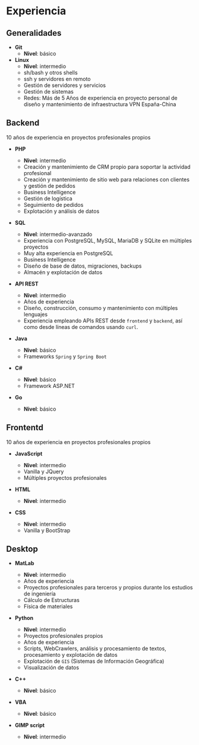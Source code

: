 # Experiencia

## Generalidades

- **Git**
    + **Nivel**: básico
- **Linux**
    + **Nivel**: intermedio
    + sh/bash y otros shells
    + ssh y servidores en remoto
    + Gestión de servidores y servicios
    + Gestión de sistemas
    + Redes: Más de 5 Años de experiencia en proyecto personal de diseño y mantenimiento de infraestructura VPN España-China

## Backend

10 años de experiencia en proyectos profesionales propios

- **PHP**
    + **Nivel**: intermedio
    + Creación y mantenimiento de CRM propio para soportar la actividad profesional
    + Creación y mantenimiento de sitio web para relaciones con clientes y gestión de pedidos
    + Business Intelligence
    + Gestión de logística
    + Seguimiento de pedidos
    + Explotación y análisis de datos

- **SQL**
    + **Nivel**: intermedio-avanzado
    + Experiencia con PostgreSQL, MySQL, MariaDB y SQLite en múltiples proyectos
    + Muy alta experiencia en PostgreSQL
    + Business Intelligence
    + Diseño de base de datos, migraciones, backups
    + Almacén y explotación de datos

- **API REST**
    + **Nivel**: intermedio
    + Años de experiencia
    + Diseño, construcción, consumo y mantenimiento con múltiples lenguajes
    + Experiencia empleando APIs REST desde `frontend` y `backend`, así como desde líneas de comandos usando `curl`.

- **Java**
    + **Nivel**: básico
    + Frameworks `Spring` y `Spring Boot`

- **C#**
    + **Nivel**: básico
    + Framework ASP.NET

- **Go**
    + **Nivel**: básico

## Frontentd

10 años de experiencia en proyectos profesionales propios

- **JavaScript**
    + **Nivel**: intermedio
    + Vanilla y JQuery
    + Múltiples proyectos profesionales

- **HTML**
    + **Nivel**: intermedio

- **CSS**
    + **Nivel**: intermedio
    + Vanilla y BootStrap

## Desktop

- **MatLab**
    + **Nivel**: intermedio
    + Años de experiencia
    + Proyectos profesionales para terceros y propios durante los estudios de ingeniería
    + Cálculo de Estructuras
    + Física de materiales

- **Python**
    + **Nivel**: intermedio
    + Proyectos profesionales propios
    + Años de experiencia
    + Scripts, WebCrawlers, análisis y procesamiento de textos, procesamiento y explotación de datos
    + Explotación de `GIS` (Sistemas de Información Geográfica)
    + Visualización de datos

- **C++**
    + **Nivel**: básico

- **VBA**
    + **Nivel**: básico

- **GIMP script**
    + **Nivel**: intermedio

